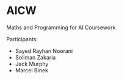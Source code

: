 # AICW

Maths and Programming for AI Coursework

Participants:

- Sayed Rayhan Noorani
- Soliman Zakaria
- Jack Murphy
- Marcel Binek
